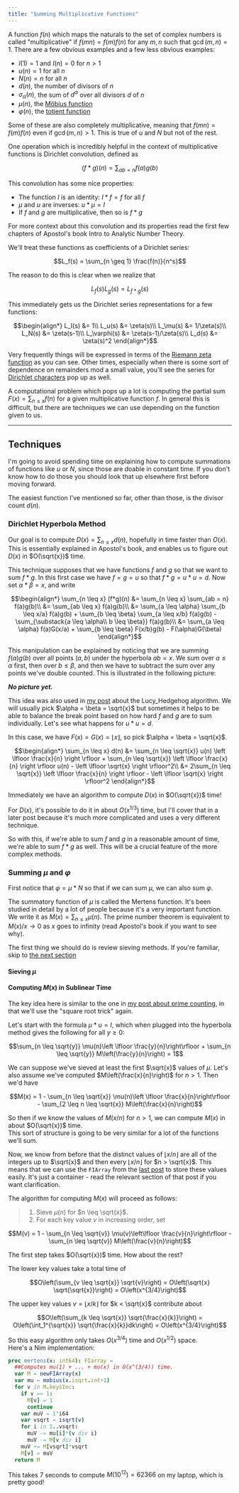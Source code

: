 ```yaml
---
title: "Summing Multiplicative Functions"
---
```


A function $f(n)$ which maps the naturals to the set of complex numbers is called "multiplicative" if $f(mn) = f(m)f(n)$ for any $m, n$ such that $\gcd(m, n) = 1$. There are a few obvious examples and a few less obvious examples:

- $I(1) = 1$ and $I(n) = 0$ for $n > 1$
- $u(n) = 1$ for all $n$
- $N(n) = n$ for all $n$
- $d(n)$, the number of divisors of $n$
- $\sigma_\alpha(n)$, the sum of $d^\alpha$ over all divisors $d$ of $n$
- $\mu(n)$, the [Möbius function][mobius]
- $\varphi(n)$, the [totient function][totient]

Some of these are also completely multiplicative, meaning that $f(mn) = f(m)f(n)$ even if $\gcd(m, n) > 1$. This is true of $u$ and $N$ but not of the rest.

One operation which is incredibly helpful in the context of multiplicative functions is Dirichlet convolution, defined as

$$(f*g)(n) = \sum_{ab=n} f(a)g(b)$$

This convolution has some nice properties:

- The function $I$ is an identity: $I*f = f$ for all $f$
- $\mu$ and $u$ are inverses: $u*\mu = I$
- If $f$ and $g$ are multiplicative, then so is $f*g$

For more context about this convolution and its properties read the first few chapters of Apostol's book Intro to Analytic Number Theory.

We'll treat these functions as coefficients of a Dirichlet series:

$$L_f(s) = \sum_{n \geq 1} \frac{f(n)}{n^s}$$

The reason to do this is clear when we realize that 

$$L_f(s) L_g(s) = L_{f*g}(s)$$

This immediately gets us the Dirichlet series representations for a few functions:

$$\begin{align*}
L_I(s) &= 1\\
L_u(s) &= \zeta(s)\\
L_\mu(s) &= 1/\zeta(s)\\
L_N(s) &= \zeta(s-1)\\
L_\varphi(s) &= \zeta(s-1)/\zeta(s)\\
L_d(s) &= \zeta(s)^2
\end{align*}$$

Very frequently things will be expressed in terms of the [Riemann zeta function][zeta] as you can see. Other times, especially when there is some sort of dependence on remainders mod a small value, you'll see the series for [Dirichlet characters][characters] pop up as well.

A computational problem which pops up a lot is computing the partial sum $F(x) = \sum_{n \leq x} f(n)$ for a given multiplicative function $f$. In general this is difficult, but there are techniques we can use depending on the function given to us.

---

## Techniques

I'm going to avoid spending time on explaining how to compute summations of functions like $u$ or $N$, since those are doable in constant time. If you don't know how to do those you should look that up elsewhere first before moving forward.

The easiest function I've mentioned so far, other than those, is the divisor count $d(n)$.

### Dirichlet Hyperbola Method

Our goal is to compute $D(x) = \sum_{n \leq x} d(n)$, hopefully in time faster than $O(x)$.  
This is essentially explained in Apostol's book, and enables us to figure out $D(x)$ in $O(\sqrt{x})$ time.

This technique supposes that we have functions $f$ and $g$ so that we want to sum $f\ast g$. In this first case we have $f=g=u$ so that $f\ast g = u\ast u = d$. Now set $\alpha\ast\beta = x$, and write

$$\begin{align*}
\sum_{n \leq x} (f*g)(n) &= \sum_{n \leq x} \sum_{ab = n} f(a)g(b)\\
&= \sum_{ab \leq x} f(a)g(b)\\
&= \sum_{a \leq \alpha} \sum_{b \leq x/a} f(a)g(b) + \sum_{b \leq \beta} \sum_{a \leq x/b} f(a)g(b) - \sum_{\substack{a \leq \alpha\\ b \leq \beta}} f(a)g(b)\\
&= \sum_{a \leq \alpha} f(a)G(x/a) + \sum_{b \leq \beta} F(x/b)g(b) - F(\alpha)G(\beta)
\end{align*}$$

This manipulation can be explained by noticing that we are summing $f(a)g(b)$ over all points $(a, b)$ under the hyperbola $ab = x$. We sum over $a \leq \alpha$ first, then over $b \leq \beta$, and then we have to subtract the sum over any points we've double counted. This is illustrated in the following picture:

_**No picture yet.**_

This idea was also used in [my post][lucyfenwick] about the Lucy\_Hedgehog algorithm. We will usually pick $\alpha = \beta = \sqrt{x}$ but sometimes it helps to be able to balance the break point based on how hard $f$ and $g$ are to sum individually. Let's see what happens for $u*u = d$.

In this case, we have $F(x) = G(x) = \lfloor x \rfloor$, so pick $\alpha = \beta = \sqrt{x}$.

$$\begin{align*}
\sum_{n \leq x} d(n) &= \sum_{n \leq \sqrt{x}} u(n) \left \lfloor \frac{x}{n} \right \rfloor + \sum_{n \leq \sqrt{x}} \left \lfloor \frac{x}{n} \right \rfloor u(n) - \left \lfloor \sqrt{x} \right \rfloor^2\\
&= 2\sum_{n \leq \sqrt{x}} \left \lfloor \frac{x}{n} \right \rfloor - \left \lfloor \sqrt{x} \right \rfloor^2
\end{align*}$$

Immediately we have an algorithm to compute $D(x)$ in $O(\sqrt{x})$ time!

For $D(x)$, it's possible to do it in about $O(x^{1/3})$ time, but I'll cover that in a later post because it's much more complicated and uses a very different technique.

So with this, if we're able to sum $f$ and $g$ in a reasonable amount of time, we're able to sum $f*g$ as well. This will be a crucial feature of the more complex methods.

### Summing $\mu$ and $\varphi$

First notice that $\varphi = \mu * N$ so that if we can sum $\mu$, we can also sum $\varphi$.

The summatory function of $\mu$ is called the Mertens function. It's been studied in detail by a lot of people because it's a very important function. We write it as $M(x) = \sum_{n \leq x} \mu(n)$. The prime number theorem is equivalent to $M(x)/x \to 0$ as $x$ goes to infinity (read Apostol's book if you want to see why).

The first thing we should do is review sieving methods. If you're familiar, skip to [the next section](#computing-in-sublinear-time)

#### Sieving $\mu$

#### Computing $M(x)$ in Sublinear Time

The key idea here is similar to the one in [my post about prime counting][lucyfenwick], in that we'll use the "square root trick" again. 

Let's start with the formula $\mu*u = I$, which when plugged into the hyperbola method gives the following for all $y \geq 0$:

$$\sum_{n \leq \sqrt{y}} \mu(n)\left \lfloor \frac{y}{n}\right\rfloor + \sum_{n \leq \sqrt{y}} M\left(\frac{y}{n}\right) = 1$$

We can suppose we've sieved at least the first $\sqrt{x}$ values of $\mu$. Let's also assume we've computed $M\left(\frac{x}{n}\right)$ for $n > 1$. Then we'd have

$$M(x) = 1 - \sum_{n \leq \sqrt{x}} \mu(n)\left \lfloor \frac{x}{n}\right\rfloor - \sum_{2 \leq n \leq \sqrt{x}} M\left(\frac{x}{n}\right)$$

So then if we know the values of $M(x/n)$ for $n > 1$, we can compute $M(x)$ in about $O(\sqrt{x})$ time.  
This sort of structure is going to be very similar for a lot of the functions we'll sum.

Now, we know from before that the distinct values of $\lfloor x/n \rfloor$ are all of the integers up to $\sqrt{x}$ and then every $\lfloor x/n \rfloor$ for $n > \sqrt{x}$. This means that we can use the `FIArray` from the [last post][lucyfenwick] to store these values easily. It's just a container - read the relevant section of that post if you want clarification.

The algorithm for computing $M(x)$ will proceed as follows:

> 1. Sieve $\mu(n)$ for $n \leq \sqrt{x}$.  
> 2. For each key value $v$ in increasing order, set
> 
$$M(v) = 1 - \sum_{n \leq \sqrt{v}} \mu(v)\left\lfloor \frac{v}{n}\right\rfloor - \sum_{n \leq \sqrt{v}} M\left(\frac{v}{n}\right)$$

The first step takes $O(\sqrt{x})$ time. How about the rest?

The lower key values take a total time of

$$O\left(\sum_{v \leq \sqrt{x}} \sqrt{v}\right) = O\left(\sqrt{x} \sqrt{\sqrt{x}}\right) = O\left(x^{3/4}\right)$$

The upper key values $v = \lfloor x/k \rfloor$ for $k < \sqrt{x}$ contribute about

$$O\left(\sum_{k \leq \sqrt{x}} \sqrt{\frac{x}{k}}\right) = O\left(\int_1^{\sqrt{x}} \sqrt{\frac{x}{k}}dk\right) = O\left(x^{3/4}\right)$$

So this easy algorithm only takes $O(x^{3/4})$ time and $O(x^{1/2})$ space.  
Here's a Nim implementation:

```nim
proc mertens(x: int64): FIarray =
  ##Computes mu(1) + ... + mu(x) in O(x^(3/4)) time.
  var M = newFIArray(x)
  var mu = mobius(x.isqrt.int+1)
  for v in M.keysInc:
    if v == 1:
      M[v] = 1
      continue
    var muV = 1'i64
    var vsqrt = isqrt(v)
    for i in 1..vsqrt:
      muV -= mu[i]*(v div i)
      muV -= M[v div i]
    muV += M[vsqrt]*vsqrt
    M[v] = muV
  return M
```

This takes 7 seconds to compute $M(10^{12}) = 62366$ on my laptop, which is pretty good!


[totient]: https://en.wikipedia.org/wiki/Euler%27s_totient_function
[mobius]: https://en.wikipedia.org/wiki/M%C3%B6bius_function
[zeta]: https://en.wikipedia.org/wiki/Riemann_zeta_function
[characters]: https://en.wikipedia.org/wiki/Dirichlet_character
[lucyfenwick]: /blog/2023/04/09/lucy-fenwick.html